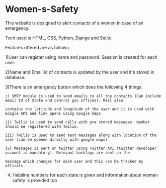 # Women-s-Safety

This website is designed to alert contacts of a women in case of an emergency. 

Tech used is HTML, CSS, Python, Django and Sqlite

Features offered are as follows:

1)User can register using name and password. Session is created for each user.

2)Name and Email id of contacts is updated by the user and it's stored in database.

3)There is an emergency button which does the following 4 things:

    i) SMTP module is used to send emails to all the contacts (Can include email Id of State and central gov offices). Mail also
    
    contains the latitude and longitude of the user and it is used with Google API and link opens using Google maps
    
    ii) Twilio is used to send calls with pre stored messages. Number should be registered with Twilio.
    
    iii) Twilio is used to send text messages along with location of the user (can be opened directly with google maps)
    
    iv) Messages is sent on twitter using Twitter API (twitter developer account is mandatory). Relevant hashtags are sent on the 
    
    message which changes for each user and this can be tracked by officals.

4) Helpline numbers for each state is given and information about women safety is provided too
